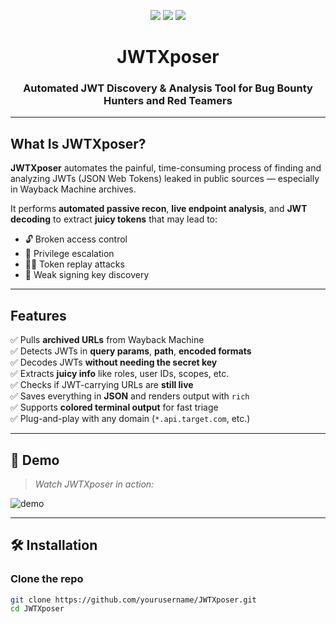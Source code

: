 <p align="center">
  <img src="https://img.shields.io/badge/JWTXposer-v1.0-blueviolet?style=for-the-badge" />
  <img src="https://img.shields.io/github/stars/chaudharyarjun/JWTXposer?style=for-the-badge" />
  <img src="https://img.shields.io/github/license/chaudharyarjun/JWTXposer?style=for-the-badge" />
</p>

<h1 align="center"> JWTXposer </h1>
<h3 align="center">Automated JWT Discovery & Analysis Tool for Bug Bounty Hunters and Red Teamers</h3>

---

##  What Is JWTXposer?

**JWTXposer** automates the painful, time-consuming process of finding and analyzing JWTs (JSON Web Tokens) leaked in public sources — especially in Wayback Machine archives.

 It performs **automated passive recon**, **live endpoint analysis**, and **JWT decoding** to extract **juicy tokens** that may lead to:

- 🔓 Broken access control
- 🔐 Privilege escalation
- 🕵️‍♂️ Token replay attacks
- 🧬 Weak signing key discovery

---

##  Features

✅ Pulls **archived URLs** from Wayback Machine  
✅ Detects JWTs in **query params**, **path**, **encoded formats**  
✅ Decodes JWTs **without needing the secret key**  
✅ Extracts **juicy info** like roles, user IDs, scopes, etc.  
✅ Checks if JWT-carrying URLs are **still live**  
✅ Saves everything in **JSON** and renders output with `rich`  
✅ Supports **colored terminal output** for fast triage  
✅ Plug-and-play with any domain (`*.api.target.com`, etc.)

---

## 📸 Demo

>  *Watch JWTXposer in action:*

![demo](https://user-images.githubusercontent.com/youruser/demo.gif)

---

## 🛠️ Installation

###  Clone the repo
```bash
git clone https://github.com/yourusername/JWTXposer.git
cd JWTXposer
